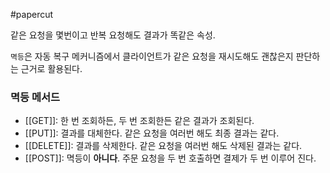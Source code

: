 #papercut 

같은 요청을 몇번이고 반복 요청해도 결과가 똑같은 속성.

`멱등`은 자동 복구 메커니즘에서 클라이언트가 같은 요청을 재시도해도 괜찮은지 판단하는 근거로 활용된다.
### 멱등 메서드

- [[GET]]: 한 번 조회하든, 두 번 조회한든 같은 결과가 조회된다.
- [[PUT]]: 결과를 대체한다. 같은 요청을 여러번 해도 최종 결과는 같다.
- [[DELETE]]: 결과를 삭제한다. 같은 요청을 여러번 해도 삭제된 결과는 같다.
- [[POST]]: 멱등이 **아니다**. 주문 요청을 두 번 호출하면 결제가 두 번 이루어 진다.

